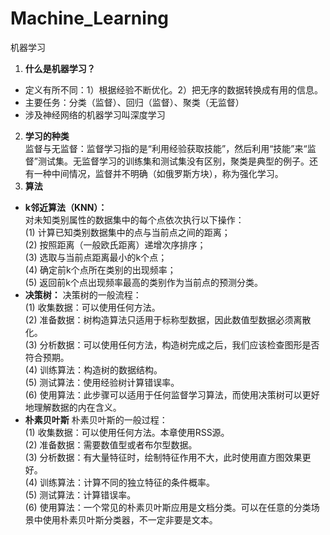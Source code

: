 # Machine_Learning
机器学习
1. **什么是机器学习？**  
- 定义有所不同：1）根据经验不断优化。2）把无序的数据转换成有用的信息。  
- 主要任务：分类（监督）、回归（监督）、聚类（无监督）
- 涉及神经网络的机器学习叫深度学习
2. **学习的种类**  
监督与无监督：监督学习指的是“利用经验获取技能”，然后利用“技能”来“监督”测试集。无监督学习的训练集和测试集没有区别，聚类是典型的例子。还有一种中间情况，监督并不明确（如俄罗斯方块），称为强化学习。
3. **算法**
- **k邻近算法（KNN）：**  
对未知类别属性的数据集中的每个点依次执行以下操作：  
(1) 计算已知类别数据集中的点与当前点之间的距离；  
(2) 按照距离（一般欧氏距离）递增次序排序；  
(3) 选取与当前点距离最小的k个点；  
(4) 确定前k个点所在类别的出现频率；  
(5) 返回前k个点出现频率最高的类别作为当前点的预测分类。
- **决策树：**
决策树的一般流程：  
(1) 收集数据：可以使用任何方法。  
(2) 准备数据：树构造算法只适用于标称型数据，因此数值型数据必须离散化。  
(3) 分析数据：可以使用任何方法，构造树完成之后，我们应该检查图形是否符合预期。  
(4) 训练算法：构造树的数据结构。  
(5) 测试算法：使用经验树计算错误率。  
(6) 使用算法：此步骤可以适用于任何监督学习算法，而使用决策树可以更好地理解数据的内在含义。
- **朴素贝叶斯**
朴素贝叶斯的一般过程：  
(1) 收集数据：可以使用任何方法。本章使用RSS源。  
(2) 准备数据：需要数值型或者布尔型数据。  
(3) 分析数据：有大量特征时，绘制特征作用不大，此时使用直方图效果更好。  
(4) 训练算法：计算不同的独立特征的条件概率。  
(5) 测试算法：计算错误率。  
(6) 使用算法：一个常见的朴素贝叶斯应用是文档分类。可以在任意的分类场景中使用朴素贝叶斯分类器，不一定非要是文本。  


